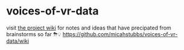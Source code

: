 # voices-of-vr-data

visit [the project wiki](https://github.com/micahstubbs/voices-of-vr-data/wiki) for notes and ideas that have precipated from brainstorms so far ⛈💡
https://github.com/micahstubbs/voices-of-vr-data/wiki
